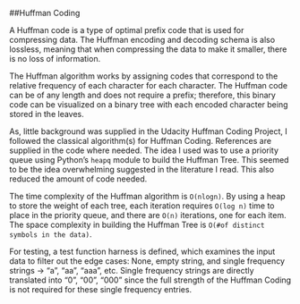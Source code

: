 ##Huffman Coding

A Huffman code is a type of optimal prefix code that is used for compressing data. The Huffman encoding and decoding schema is also lossless, meaning that when compressing the data to make it smaller, there is no loss of information.

The Huffman algorithm works by assigning codes that correspond to the relative frequency of each character for each character. The Huffman code can be of any length and does not require a prefix; therefore, this binary code can be visualized on a binary tree with each encoded character being stored in the leaves.

As, little background was supplied in the Udacity Huffman Coding Project, I followed the classical algorithm(s) for Huffman Coding. References are supplied in the code where needed. The idea I used was to use a priority queue using Python’s `heapq` module to build the Huffman Tree. This seemed to be the idea overwhelming suggested in the literature I read. This also reduced the amount of code needed. 

The time complexity of the Huffman algorithm is `O(nlogn)`. By using a heap to store the weight of each tree, each iteration requires `O(log n)` time to place in the priority queue, and there are `O(n)` iterations, one for each item. The space complexity in building the Huffman Tree is `O(#of distinct symbols in the data)`. 

For testing, a test function harness is defined, which examines the input data to filter out the edge cases: None, empty string, and single frequency strings -> “a”, “aa”, “aaa”, etc. Single frequency strings are directly translated into “0”, “00”, “000” since the full strength of the Huffman Coding is not required for these single frequency entries.